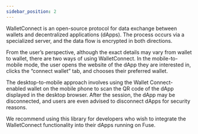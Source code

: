 ```yaml
---
sidebar_position: 2
---
```


WalletConnect is an open-source protocol for data exchange between wallets and decentralized applications (dApps). The process occurs via a specialized server, and the data flow is encrypted in both directions.

From the user’s perspective, although the exact details may vary from wallet to wallet, there are two ways of using WalletConnect. In the mobile-to-mobile mode, the user opens the website of the dApp they are interested in, clicks the “connect wallet” tab, and chooses their preferred wallet.

The desktop-to-mobile approach involves using the Wallet Connect-enabled wallet on the mobile phone to scan the QR code of the dApp displayed in the desktop browser. After the session, the dApp may be disconnected, and users are even advised to disconnect dApps for security reasons.

We recommend using this library for developers who wish to integrate the WalletConnect functionality into their dApps running on Fuse.
